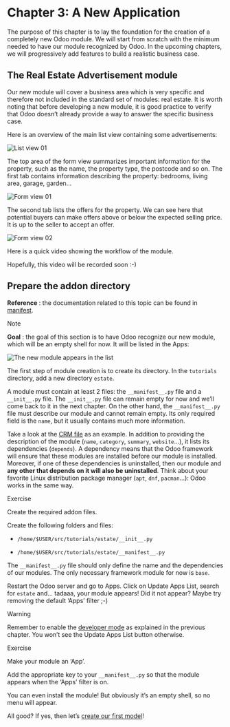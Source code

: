 # Chapter 3: A New Application

The purpose of this chapter is to lay the foundation for the creation of a
completely new Odoo module. We will start from scratch with the minimum needed
to have our module recognized by Odoo. In the upcoming chapters, we will
progressively add features to build a realistic business case.

## The Real Estate Advertisement module

Our new module will cover a business area which is very specific and therefore
not included in the standard set of modules: real estate. It is worth noting
that before developing a new module, it is good practice to verify that Odoo
doesn’t already provide a way to answer the specific business case.

Here is an overview of the main list view containing some advertisements:

![List view 01](../../../_images/overview_list_view_01.png)

The top area of the form view summarizes important information for the
property, such as the name, the property type, the postcode and so on. The
first tab contains information describing the property: bedrooms, living area,
garage, garden…

![Form view 01](../../../_images/overview_form_view_01.png)

The second tab lists the offers for the property. We can see here that
potential buyers can make offers above or below the expected selling price. It
is up to the seller to accept an offer.

![Form view 02](../../../_images/overview_form_view_02.png)

Here is a quick video showing the workflow of the module.

Hopefully, this video will be recorded soon :-)

## Prepare the addon directory

**Reference** : the documentation related to this topic can be found in
[manifest](../../reference/backend/module.html#reference-module-manifest).

Note

**Goal** : the goal of this section is to have Odoo recognize our new module,
which will be an empty shell for now. It will be listed in the Apps:

![The new module appears in the list](../../../_images/app_in_list.png)

The first step of module creation is to create its directory. In the
`tutorials` directory, add a new directory `estate`.

A module must contain at least 2 files: the `__manifest__.py` file and a
`__init__.py` file. The `__init__.py` file can remain empty for now and we’ll
come back to it in the next chapter. On the other hand, the `__manifest__.py`
file must describe our module and cannot remain empty. Its only required field
is the `name`, but it usually contains much more information.

Take a look at the [CRM
file](https://github.com/odoo/odoo/blob/fc92728fb2aa306bf0e01a7f9ae1cfa3c1df0e10/addons/crm/__manifest__.py#L1-L67)
as an example. In addition to providing the description of the module (`name`,
`category`, `summary`, `website`…), it lists its dependencies (`depends`). A
dependency means that the Odoo framework will ensure that these modules are
installed before our module is installed. Moreover, if one of these
dependencies is uninstalled, then our module and **any other that depends on
it will also be uninstalled**. Think about your favorite Linux distribution
package manager (`apt`, `dnf`, `pacman`…): Odoo works in the same way.

Exercise

Create the required addon files.

Create the following folders and files:

  * `/home/$USER/src/tutorials/estate/__init__.py`

  * `/home/$USER/src/tutorials/estate/__manifest__.py`

The `__manifest__.py` file should only define the name and the dependencies of
our modules. The only necessary framework module for now is `base`.

Restart the Odoo server and go to Apps. Click on Update Apps List, search for
`estate` and… tadaaa, your module appears! Did it not appear? Maybe try
removing the default ‘Apps’ filter ;-)

Warning

Remember to enable the [developer
mode](../../../applications/general/developer_mode.html#developer-mode) as
explained in the previous chapter. You won’t see the Update Apps List button
otherwise.

Exercise

Make your module an ‘App’.

Add the appropriate key to your `__manifest__.py` so that the module appears
when the ‘Apps’ filter is on.

You can even install the module! But obviously it’s an empty shell, so no menu
will appear.

All good? If yes, then let’s [create our first
model](04_basicmodel.html#tutorials-getting-started-04-basicmodel)!

